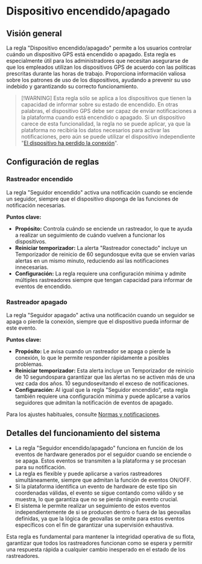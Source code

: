 # Dispositivo encendido/apagado

## Visión general

La regla "Dispositivo encendido/apagado" permite a los usuarios controlar cuándo un dispositivo GPS está encendido o apagado. Esta regla es especialmente útil para los administradores que necesitan asegurarse de que los empleados utilizan los dispositivos GPS de acuerdo con las políticas prescritas durante las horas de trabajo. Proporciona información valiosa sobre los patrones de uso de los dispositivos, ayudando a prevenir su uso indebido y garantizando su correcto funcionamiento.

> \[!WARNING] Esta regla sólo se aplica a los dispositivos que tienen la capacidad de informar sobre su estado de encendido. En otras palabras, el dispositivo GPS debe ser capaz de enviar notificaciones a la plataforma cuando está encendido o apagado. Si un dispositivo carece de esta funcionalidad, la regla no se puede aplicar, ya que la plataforma no recibiría los datos necesarios para activar las notificaciones, pero aún se puede utilizar el dispositivo independiente "[El dispositivo ha perdido la conexión](../conexin-de-dispositivos/conexin-de-dispositivos/el-dispositivo-ha-perdido-la-conexin.md)".

## Configuración de reglas

### Rastreador encendido

La regla "Seguidor encendido" activa una notificación cuando se enciende un seguidor, siempre que el dispositivo disponga de las funciones de notificación necesarias.

**Puntos clave:**

* **Propósito:** Controla cuándo se enciende un rastreador, lo que te ayuda a realizar un seguimiento de cuándo vuelven a funcionar los dispositivos.
* **Reiniciar temporizador:** La alerta "Rastreador conectado" incluye un Temporizador de reinicio de 60 segundosque evita que se envíen varias alertas en un mismo minuto, reduciendo así las notificaciones innecesarias.
* **Configuración:** La regla requiere una configuración mínima y admite múltiples rastreadores siempre que tengan capacidad para informar de eventos de encendido.

### Rastreador apagado

La regla "Seguidor apagado" activa una notificación cuando un seguidor se apaga o pierde la conexión, siempre que el dispositivo pueda informar de este evento.

**Puntos clave:**

* **Propósito:** Le avisa cuando un rastreador se apaga o pierde la conexión, lo que le permite responder rápidamente a posibles problemas.
* **Reiniciar temporizador:** Esta alerta incluye un Temporizador de reinicio de 10 segundospara garantizar que las alertas no se activen más de una vez cada dos años. 10 segundosevitando el exceso de notificaciones.
* **Configuración:** Al igual que la regla "Seguidor encendido", esta regla también requiere una configuración mínima y puede aplicarse a varios seguidores que admitan la notificación de eventos de apagado.

Para los ajustes habituales, consulte [Normas y notificaciones](../).

## Detalles del funcionamiento del sistema

* La regla "Seguidor encendido/apagado" funciona en función de los eventos de hardware generados por el seguidor cuando se enciende o se apaga. Estos eventos se transmiten a la plataforma y se procesan para su notificación.
* La regla es flexible y puede aplicarse a varios rastreadores simultáneamente, siempre que admitan la función de eventos ON/OFF.
* Si la plataforma identifica un evento de hardware de este tipo sin coordenadas válidas, el evento se sigue contando como válido y se muestra, lo que garantiza que no se pierda ningún evento crucial.
* El sistema le permite realizar un seguimiento de estos eventos independientemente de si se producen dentro o fuera de las geovallas definidas, ya que la lógica de geovallas se omite para estos eventos específicos con el fin de garantizar una supervisión exhaustiva.

Esta regla es fundamental para mantener la integridad operativa de su flota, garantizar que todos los rastreadores funcionan como se espera y permitir una respuesta rápida a cualquier cambio inesperado en el estado de los rastreadores.
